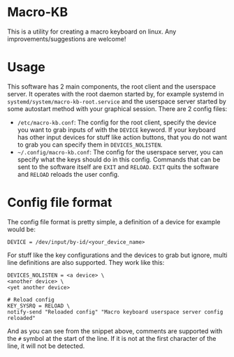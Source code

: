 # Macro-KB
This is a utility for creating a macro keyboard on linux. Any improvements/suggestions are welcome!

# Usage
This software has 2 main components, the root client and the userspace server. It operates with the root daemon started by, for example systemd in `systemd/system/macro-kb-root.service` and the userspace server started by some autostart method with your graphical session. There are 2 config files:
- `/etc/macro-kb.conf`:
    The config for the root client, specify the device you want to grab inputs of with the `DEVICE` keyword. If your keyboard has other input devices for stuff like action buttons, that you do not want to grab you can specify them in `DEVICES_NOLISTEN`.
- `~/.config/macro-kb.conf`:
    The config for the userspace server, you can specify what the keys should do in this config. Commands that can be sent to the software itself are `EXIT` and `RELOAD`. `EXIT` quits the software and `RELOAD` reloads the user config.

# Config file format
The config file format is pretty simple, a definition of a device for example would be:
```
DEVICE = /dev/input/by-id/<your_device_name>
```

For stuff like the key configurations and the devices to grab but ignore, multi line definitions are also supported. They work like this:
```
DEVICES_NOLISTEN = <a device> \
<another device> \
<yet another device>
```
```
# Reload config
KEY_SYSRQ = RELOAD \
notify-send "Reloaded config" "Macro keyboard userspace server config reloaded"
```

And as you can see from the snippet above, comments are supported with the `#` symbol at the start of the line. If it is not at the first character of the line, it will not be detected.
